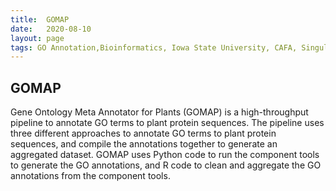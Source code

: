 ```yaml
---
title:  GOMAP
date:   2020-08-10
layout: page
tags: GO Annotation,Bioinformatics, Iowa State University, CAFA, Singularity
---
```

## GOMAP

Gene Ontology Meta Annotator for Plants (GOMAP) is a high-throughput pipeline to annotate GO terms to plant protein sequences. The pipeline uses three different approaches to annotate GO terms to plant protein sequences, and compile the annotations together to generate an aggregated dataset. GOMAP uses Python code to run the component tools to generate the GO annotations, and R code to clean and aggregate the GO annotations from the component tools.
